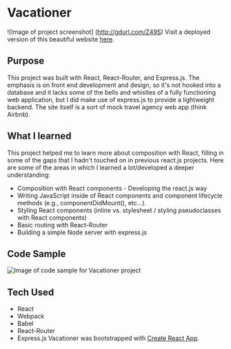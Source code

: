 # Vacationer
![Image of project screenshot]
(http://gdurl.com/Z49S)
Visit a deployed version of this beautiful website [here](http://vacationer-project-bucket.s3-website.us-east-2.amazonaws.com/).

<!-- Have you always dreamed of getting away to an exotic location? Well, keep dreaming because this is just a fun little project that won't really take you anywhere. It can't make reservations and it won't book your flight. -->

## Purpose
This project was built with React, React-Router, and Express.js. The emphasis is on front end development and design, so it's not hooked into a database and it lacks some of the bells and whistles of a fully functioning web application, but I did make use of express.js to provide a lightweight backend. The site itself is a sort of mock travel agency web app (think Airbnb). 

## What I learned
This project helped me to learn more about composition with React, filling in some of the gaps that I hadn't touched on in previous react.js projects. Here are some of the areas in which I learned a lot/developed a deeper understanding:
* Composition with React components - Developing the react.js way
* Writing JavaScript inside of React components and component lifecycle methods (e.g., componentDidMount(), etc...).
* Styling React components (inline vs. stylesheet / styling pseudoclasses with React components)
* Basic routing with React-Router
* Building a simple Node server with express.js

## Code Sample
![Image of code sample for Vacationer project](http://gdurl.com/eEOj)

## Tech Used
* React
* Webpack
* Babel
* React-Router
* Express.js
Vacationer was bootstrapped with [Create React App](https://github.com/facebookincubator/create-react-app).
